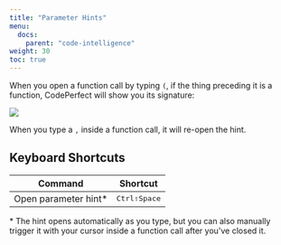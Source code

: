 ```yaml
---
title: "Parameter Hints"
menu:
  docs:
    parent: "code-intelligence"
weight: 30
toc: true
---
```


When you open a function call by typing `(`, if the thing preceding it is a
function, CodePerfect will show you its signature:

![](/parameter-hint.png)

When you type a `,` inside a function call, it will re-open the hint.

## Keyboard Shortcuts

| Command               | Shortcut              |
| --------------------- | --------------------- |
| Open parameter hint\* | <kbd>Ctrl⇧Space</kbd> |

\* The hint opens automatically as you type, but you can also manually trigger
it with your cursor inside a function call after you've closed it.
